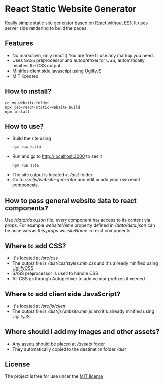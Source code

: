 # React Static Website Generator
Really simple static site generator based on [React without ES6](https://reactjs.org/docs/react-without-es6.html). It uses  server side rendering to build the pages. 

## Features
           
- No markdown, only react :) You are free to use any markup you need.
- Uses SASS preprocessor and autoprefixer for CSS, automatically minifies the CSS output.
- Minifies client side javascript using UglifyJS
- MIT licensed

## How to install?

```
cd my-website-folder
npx jso-react-static-website build
npm install
```

## How to use?

- Build the site using 
    ```
    npm run build
    ```
- Run and go to [http://localhost:3000](http://localhost:3000) to see it
    ```
    npm run site
    ```    
- The site output is located at */dist* folder  
- Go to */src/js/website-generator* and edit or add your own react components.

## How to pass general website data to react components?

Use */data/data.json* file, every component has access to its content via *props*. For example *websiteName* property defined in */data/data.json* can be accesses as *this.props.websiteName* in react components. 

## Where to add CSS?

- It's located at */src/css*
- The output file is */dist/css/styles.min.css* and it's already minified using [UglifyCSS](https://github.com/fmarcia/uglifycss)
- SASS preprocessor is used to handle CSS
- All CSS go through Autoprefixer to add vendor prefixes if needed

## Where to add client side JavaScript?

- It's located at */src/js/client*
- The output file is */dist/js/website.min.js* and it's already minified using UglifyJS.

## Where should I add my images and other assets?

- Any assets should be placed at */assets* folder
- They automatically copied to the destination folder */dist*

## License

The project is free for use under the [MIT license](https://opensource.org/licenses/MIT)